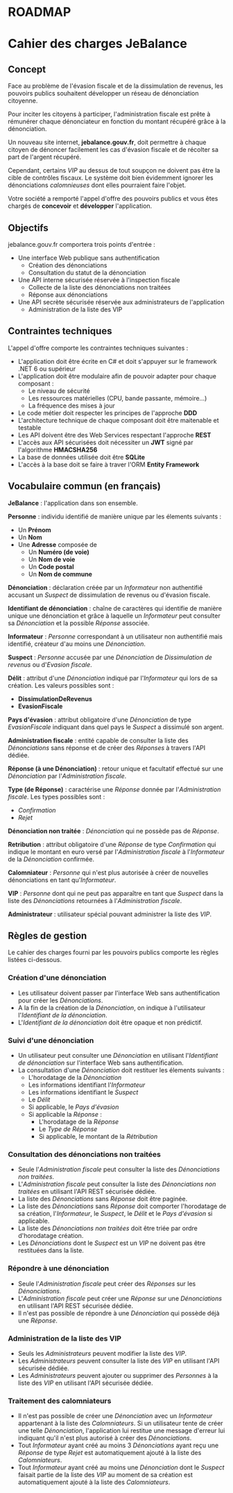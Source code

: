# ROADMAP



# Cahier des charges JeBalance

## Concept

Face au problème de l'évasion fiscale et de la dissimulation de revenus, les pouvoirs publics souhaitent développer un réseau de dénonciation citoyenne.

Pour inciter les citoyens à participer, l'administration fiscale est prête à rémunérer chaque dénonciateur en fonction du montant récupéré grâce à la dénonciation.

Un nouveau site internet, **jebalance.gouv.fr**, doit permettre à chaque citoyen de dénoncer facilement les cas d'évasion fiscale et de récolter sa part de l'argent récupéré.

Cependant, certains *VIP* au dessus de tout soupçon ne doivent pas être la cible de contrôles fiscaux. Le système doit bien évidemment ignorer les dénonciations *calomnieuses* dont elles pourraient faire l'objet.

Votre société a remporté l'appel d'offre des pouvoirs publics et vous êtes chargés de **concevoir** et **développer** l'application.

## Objectifs

jebalance.gouv.fr comportera trois points d'entrée :
* Une interface Web publique sans authentification
  * Création des dénonciations
  * Consultation du statut de la dénonciation
* Une API interne sécurisée réservée à l'inspection fiscale
  * Collecte de la liste des dénonciations non traitées
  * Réponse aux dénonciations
* Une API secrète sécurisée réservée aux administrateurs de l'application
  * Administration de la liste des VIP

## Contraintes techniques

L'appel d'offre comporte les contraintes techniques suivantes :
- L'application doit être écrite en C# et doit s'appuyer sur le framework .NET 6 ou supérieur
- L'application doit être modulaire afin de pouvoir adapter pour chaque composant :
  - Le niveau de sécurité
  - Les ressources matérielles (CPU, bande passante, mémoire...)
  - La fréquence des mises à jour
- Le code métier doit respecter les principes de l'approche **DDD**
- L'architecture technique de chaque composant doit être maitenable et testable
- Les API doivent être des Web Services respectant l'approche **REST**
- L'accès aux API sécurisées doit nécessiter un **JWT** signé par l'algorithme **HMACSHA256**
- La base de données utilisée doit être **SQLite**
- L'accès à la base doit se faire à traver l'ORM **Entity Framework**

## Vocabulaire commun (en français)

**JeBalance** : l'application dans son ensemble.

**Personne** : individu identifié de manière unique par les élements suivants :
- Un **Prénom**
- Un **Nom**
- Une **Adresse** composée de 
  - Un **Numéro (de voie)**
  - Un **Nom de voie**
  - Un **Code postal**
  - Un **Nom de commune**

**Dénonciation** : déclaration créée par un *Informateur* non authentifié accusant un *Suspect* de dissimulation de revenus ou d'évasion fiscale.

**Identifiant de dénonciation** : chaîne de caractères qui identifie de manière unique une dénonciation et grâce à laquelle un *Informateur* peut consulter sa *Dénonciation* et la possible *Réponse* associée.

**Informateur** : *Personne* correspondant à un utilisateur non authentifié mais identifié, créateur d'au moins une *Dénonciation*.
  
**Suspect** : *Personne* accusée par une *Dénonciation* de *Dissimulation de revenus* ou d'*Evasion fiscale*.

**Délit** : attribut d'une *Dénonciation* indiqué par l'*Informateur* qui lors de sa création. Les valeurs possibles sont :
* **DissimulationDeRevenus**
* **EvasionFiscale**

**Pays d'évasion** : attribut obligatoire d'une *Dénonciation* de type *EvasionFiscale* indiquant dans quel pays le *Suspect* a dissimulé son argent.

**Administration fiscale** : entité capable de consulter la liste des *Dénonciations* sans réponse et de créer des *Réponses* à travers l'API dédiée.

**Réponse (à une Dénonciation)** : retour unique et facultatif effectué sur une *Dénonciation* par l'*Administration fiscale*.

**Type (de Réponse)** : caractérise une *Réponse* donnée par l'*Administration fiscale*. Les types possibles sont :
* *Confirmation*
* *Rejet*

**Dénonciation non traitée** : *Dénonciation* qui ne possède pas de *Réponse*.

**Retribution** : attribut obligatoire d'une *Réponse* de type *Confirmation* qui indique le montant en euro versé par l'*Administration fiscale* à l'*Informateur* de la *Dénonciation* confirmée.

**Calomniateur** : *Personne* qui n'est plus autorisée à créer de nouvelles dénonciations en tant qu'*Informateur*.

**VIP** : *Personne* dont qui ne peut pas apparaître en tant que *Suspect* dans la liste des *Dénonciations* retournées à l'*Administration fiscale*.

**Administrateur** : utilisateur spécial pouvant administrer la liste des *VIP*.

## Règles de gestion

Le cahier des charges fourni par les pouvoirs publics comporte les règles listées ci-dessous.

### Création d'une dénonciation

- Les utilisateur doivent passer par l'interface Web sans authentification pour créer les *Dénonciations*.
- A la fin de la création de la *Dénonciation*, on indique à l'utilisateur l'*Identifiant de la dénonciation*.
- L'*Identifiant de la dénonciation* doit être opaque et non prédictif.

### Suivi d'une dénonciation

- Un utilisateur peut consulter une *Dénonciation* en utilisant l'*Identifiant de dénonciation* sur l'interface Web sans authentification.
- La consultation d'une *Dénonciation* doit restituer les élements suivants :
  - L'horodatage de la *Dénonciation*
  - Les informations identifiant l'*Informateur*
  - Les informations identifiant le *Suspect*
  - Le *Délit*
  - Si applicable, le *Pays d'évasion*
  - Si applicable la *Réponse* :
    - L'horodatage de la *Réponse*
    - Le *Type de Réponse*
    - Si applicable, le montant de la *Rétribution*

### Consultation des dénonciations non traitées

- Seule l'*Administration fiscale* peut consulter la liste des *Dénonciations non traitées*.
- L'*Administration fiscale* peut consulter la liste des *Dénonciations non traitées* en utilisant l'API REST sécurisée dédiée.
- La liste des *Dénonciations* sans *Réponse* doit être paginée.
- La liste des *Dénonciations* sans *Réponse* doit comporter l'horodatage de sa création, l'*Informateur*, le *Suspect*, le *Délit* et le *Pays d'évasion* si applicable.
- La liste des *Dénonciations non traitées* doit être triée par ordre d'horodatage création.
- Les *Dénonciations* dont le *Suspect* est un *VIP* ne doivent pas être restituées dans la liste.

### Répondre à une dénonciation

- Seule l'*Administration fiscale* peut créer des *Réponses* sur les *Dénonciations*.
- L'*Administration fiscale* peut créer une *Réponse* sur une *Dénonciations* en utilisant l'API REST sécurisée dédiée.
- Il n'est pas possible de répondre à une *Dénonciation* qui possède déjà une *Réponse*.

### Administration de la liste des VIP

- Seuls les *Administrateurs* peuvent modifier la liste des *VIP*.
- Les *Administrateurs* peuvent consulter la liste des *VIP* en utilisant l'API sécurisée dédiée.
- Les *Administrateurs* peuvent ajouter ou supprimer des *Personnes* à la liste des *VIP* en utilisant l'API sécurisée dédiée.

### Traitement des calomniateurs

- Il n'est pas possible de créer une *Dénonciation* avec un *Informateur* appartenant à la liste des *Calomniateurs*. Si un utilisateur tente de créer une telle *Dénonciation*, l'application lui restitue une message d'erreur lui indiquant qu'il n'est plus autorisé à créer des *Dénonciations*.
- Tout *Informateur* ayant créé au moins 3 *Dénonciations* ayant reçu une *Réponse* de type *Rejet* est automatiquement ajouté à la liste des *Calomniateurs*.
- Tout *Informateur* ayant créé au moins une *Dénonciation* dont le *Suspect* faisait partie de la liste des *VIP* au moment de sa création est automatiquement ajouté à la liste des *Calomniateurs*.